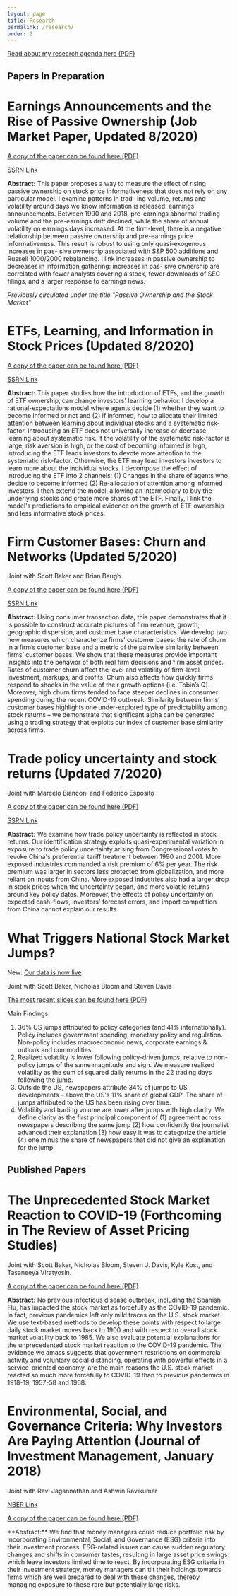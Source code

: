 ```yaml
---
layout: page
title: Research
permalink: /research/
order: 2
---
```


<p>
  <a href="/images/MS_research_agenda.pdf" target="_blank">
    Read about my research agenda here (PDF)
  </a>
</p>

## Papers In Preparation

# Earnings Announcements and the Rise of Passive Ownership (Job Market Paper, Updated 8/2020)

<p>
  <a href="/images/sammon_2020_data.pdf" target="_blank">
    A copy of the paper can be found here (PDF)
  </a>
</p>

<a href="https://papers.ssrn.com/sol3/papers.cfm?abstract_id=3243910" title="b1">SSRN Link</a>


**Abstract:** This paper proposes a way to measure the effect of rising passive ownership on stock price
informativeness that does not rely on any particular model. I examine patterns in trad-
ing volume, returns and volatility around days we know information is released: earnings
announcements. Between 1990 and 2018, pre-earnings abnormal trading volume and the
pre-earnings drift declined, while the share of annual volatility on earnings days increased.
At the firm-level, there is a negative relationship between passive ownership and pre-earnings
price informativeness. This result is robust to using only quasi-exogenous increases in pas-
sive ownership associated with S&P 500 additions and Russell 1000/2000 rebalancing. I
link increases in passive ownership to decreases in information gathering: increases in pas-
sive ownership are correlated with fewer analysts covering a stock, fewer downloads of SEC
filings, and a larger response to earnings news.

*Previously circulated under the title "Passive Ownership and the Stock Market"*


# ETFs, Learning, and Information in Stock Prices (Updated 8/2020)

<p>
  <a href="/images/sammon_2020_revision.pdf" target="_blank">
    A copy of the paper can be found here (PDF)
  </a>
</p>

<a href="https://papers.ssrn.com/sol3/papers.cfm?abstract_id=3571409" title="b1">SSRN Link</a>


**Abstract:** This paper studies how the introduction of ETFs, and the growth of ETF ownership, can change investors' learning behavior.  I develop a rational-expectations model where agents decide (1) whether they want to become informed or not and (2) if informed, how to allocate their limited attention between learning about individual stocks and a systematic risk-factor.  Introducing an ETF does not universally increase or decrease learning about systematic risk.  If the volatility of the systematic risk-factor is large, risk aversion is high, or the cost of becoming informed is high, introducing the ETF leads investors to devote more attention to the systematic risk-factor.  Otherwise, the ETF may lead investors investors to learn more about the individual stocks.  I decompose the effect of introducing the ETF into 2 channels: (1) Changes in the share of agents who decide to become informed (2) Re-allocation of attention among informed investors.  I then extend the model, allowing an intermediary to buy the underlying stocks and create more shares of the ETF. Finally, I link the model's predictions to empirical evidence on the growth of ETF ownership and less informative stock prices.


# Firm Customer Bases: Churn and Networks (Updated 5/2020)

Joint with Scott Baker and Brian Baugh

<p>
  <a href="/images/fcb.pdf" target="_blank">
    A copy of the paper can be found here (PDF)
  </a>
</p>

<a href="https://papers.ssrn.com/sol3/papers.cfm?abstract_id=3605582" title="b1">SSRN Link</a>

**Abstract:**  Using consumer transaction data, this paper demonstrates that it is possible to construct accurate pictures of firm revenue, growth, geographic dispersion, and customer base characteristics. We develop two new measures which characterize firms’ customer bases: the rate of churn in a firm’s customer base and a metric of the pairwise similarity between firms’ customer bases. We show that these measures provide important insights into the behavior of both real firm decisions and firm asset prices. Rates of customer churn affect the level and volatility of firm-level investment, markups, and profits. Churn also affects how quickly firms respond to shocks in the value of their growth options (i.e. Tobin’s Q). Moreover, high churn firms tended to face steeper declines in consumer spending during the recent COVID-19 outbreak. Similarity between firms’ customer bases highlights one under-explored type of predictability among stock returns – we demonstrate that significant alpha can be generated using a trading strategy that exploits our index of customer base similarity across firms.


# Trade policy uncertainty and stock returns (Updated 7/2020)

Joint with Marcelo Bianconi and Federico Esposito

<p>
  <a href="/images/bes_trade.pdf" target="_blank">
    A copy of the paper can be found here (PDF)
  </a>
</p>

<a href="https://papers.ssrn.com/sol3/papers.cfm?abstract_id=3340700" title="b1">SSRN Link</a>

**Abstract:** We examine how trade policy uncertainty is reflected in stock returns. Our identification
strategy exploits quasi-experimental variation in exposure to trade policy uncertainty
arising from Congressional votes to revoke China's preferential tariff treatment between
1990 and 2001. More exposed industries commanded a risk premium of 6% per year.
The risk premium was larger in sectors less protected from globalization, and more
reliant on inputs from China. More exposed industries also had a larger drop in stock
prices when the uncertainty began, and more volatile returns around key policy dates.
Moreover, the effects of policy uncertainty on expected cash-flows, investors' forecast
errors, and import competition from China cannot explain our results.

# What Triggers National Stock Market Jumps? 

New: [Our data is now live](https://stockmarketjumps.com/)

Joint with Scott Baker, Nicholas Bloom and Steven Davis

<p>
  <a href="/images/big_jumps.pdf" target="_blank">
    The most recent slides can be found here (PDF)
  </a>
</p>

Main Findings: 
1) 36% US jumps attributed to policy categories (and 41% internationally).  Policy includes government spending, monetary policy and regulation.  Non-policy includes macroeconomic news, corporate earnings & outlook and commodities.
2) Realized volatility is lower following policy-driven jumps, relative to non-policy jumps of the same magnitude and sign.  We measure realized volatility as the sum of squared daily returns in the 22 trading days following the jump.
3) Outside the US, newspapers attribute 34% of jumps to US developments – above the US's 11% share of global GDP.  The share of jumps attributed to the US has been rising over time.
4) Volatility and trading volume are lower after jumps with high clarity.  We define clarity as the first principal component of (1) agreement across newspapers describing the same jump (2) how confidently the journalist advanced their explanation (3) how easy it was to categorize the article (4) one minus the share of newspapers that did not give an explanation for the jump.

## Published Papers

# The Unprecedented Stock Market Reaction to COVID-19 (Forthcoming in The Review of Asset Pricing Studies)

Joint with Scott Baker, Nicholas Bloom, Steven J. Davis, Kyle Kost, and Tasaneeya Viratyosin.  

<p>
  <a href="/images/unprecedented_6_2020.pdf" target="_blank">
    A copy of the paper can be found here (PDF)
  </a>
</p>

**Abstract:** No previous infectious disease outbreak, including the Spanish Flu, has impacted the stock market as forcefully as the COVID-19 pandemic. In fact, previous pandemics left only mild traces on the U.S. stock market. We use text-based methods to develop these points with respect to large daily stock market moves back to 1900 and with respect to overall stock market volatility back to 1985. We also evaluate potential explanations for the unprecedented stock market reaction to the COVID-19 pandemic. The evidence we amass suggests that government restrictions on commercial activity and voluntary social distancing, operating with powerful effects in a service-oriented economy, are the main reasons the U.S. stock market reacted so much more forcefully to COVID-19 than to previous pandemics in 1918-19, 1957-58 and 1968.

# Environmental, Social, and Governance Criteria: Why Investors Are Paying Attention (Journal of Investment Management, January 2018)

Joint with Ravi Jagannathan and Ashwin Ravikumar

<a href="https://www.nber.org/papers/w24063" title="b1">NBER Link</a>

<p>
  <a href="/images/ESG_9_5_2017.pdf" target="_blank">
    A copy of the paper can be found here (PDF)
  </a>
</p>
**Abstract:** We find that money managers could reduce portfolio risk by incorporating Environmental, Social, and Governance (ESG) criteria into their investment process. ESG-related issues can cause sudden regulatory changes and shifts in consumer tastes, resulting in large asset price swings which leave investors limited time to react. By incorporating ESG criteria in their investment strategy, money managers can tilt their holdings towards firms which are well prepared to deal with these changes, thereby managing exposure to these rare but potentially large risks.
